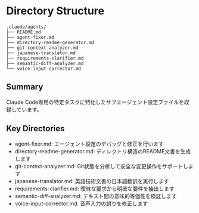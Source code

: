# Directory Structure

```
.claude/agents/
├── README.md
├── agent-fixer.md
├── directory-readme-generator.md
├── git-context-analyzer.md
├── japanese-translator.md
├── requirements-clarifier.md
├── semantic-diff-analyzer.md
└── voice-input-corrector.md
```

## Summary

Claude Code専用の特定タスクに特化したサブエージェント設定ファイルを収録しています。

## Key Directories

- agent-fixer.md: エージェント設定のデバッグと修正を行います
- directory-readme-generator.md: ディレクトリ構造のREADME文書を生成します
- git-context-analyzer.md: Git状態を分析して安全な変更操作をサポートします
- japanese-translator.md: 英語技術文書の日本語翻訳を実行します
- requirements-clarifier.md: 曖昧な要求から明確な要件を抽出します
- semantic-diff-analyzer.md: テキスト間の意味的等価性を検証します
- voice-input-corrector.md: 音声入力の誤りを修正します